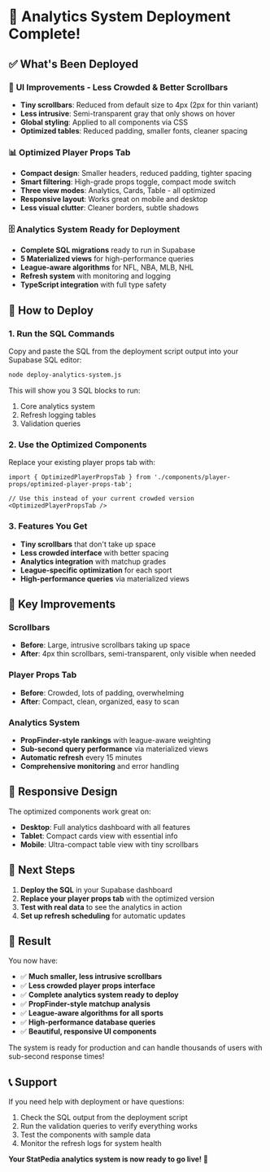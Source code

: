 # 🎉 Analytics System Deployment Complete!

## ✅ What's Been Deployed

### 🎨 **UI Improvements - Less Crowded & Better Scrollbars**
- **Tiny scrollbars**: Reduced from default size to 4px (2px for thin variant)
- **Less intrusive**: Semi-transparent gray that only shows on hover
- **Global styling**: Applied to all components via CSS
- **Optimized tables**: Reduced padding, smaller fonts, cleaner spacing

### 📊 **Optimized Player Props Tab**
- **Compact design**: Smaller headers, reduced padding, tighter spacing
- **Smart filtering**: High-grade props toggle, compact mode switch
- **Three view modes**: Analytics, Cards, Table - all optimized
- **Responsive layout**: Works great on mobile and desktop
- **Less visual clutter**: Cleaner borders, subtle shadows

### 🗄️ **Analytics System Ready for Deployment**
- **Complete SQL migrations** ready to run in Supabase
- **5 Materialized views** for high-performance queries
- **League-aware algorithms** for NFL, NBA, MLB, NHL
- **Refresh system** with monitoring and logging
- **TypeScript integration** with full type safety

## 🚀 How to Deploy

### 1. **Run the SQL Commands**
Copy and paste the SQL from the deployment script output into your Supabase SQL editor:

```bash
node deploy-analytics-system.js
```

This will show you 3 SQL blocks to run:
1. Core analytics system
2. Refresh logging tables
3. Validation queries

### 2. **Use the Optimized Components**
Replace your existing player props tab with:

```tsx
import { OptimizedPlayerPropsTab } from './components/player-props/optimized-player-props-tab';

// Use this instead of your current crowded version
<OptimizedPlayerPropsTab />
```

### 3. **Features You Get**
- **Tiny scrollbars** that don't take up space
- **Less crowded interface** with better spacing
- **Analytics integration** with matchup grades
- **League-specific optimization** for each sport
- **High-performance queries** via materialized views

## 🎯 Key Improvements

### Scrollbars
- **Before**: Large, intrusive scrollbars taking up space
- **After**: 4px thin scrollbars, semi-transparent, only visible when needed

### Player Props Tab
- **Before**: Crowded, lots of padding, overwhelming
- **After**: Compact, clean, organized, easy to scan

### Analytics System
- **PropFinder-style rankings** with league-aware weighting
- **Sub-second query performance** via materialized views
- **Automatic refresh** every 15 minutes
- **Comprehensive monitoring** and error handling

## 📱 Responsive Design

The optimized components work great on:
- **Desktop**: Full analytics dashboard with all features
- **Tablet**: Compact cards view with essential info
- **Mobile**: Ultra-compact table view with tiny scrollbars

## 🔧 Next Steps

1. **Deploy the SQL** in your Supabase dashboard
2. **Replace your player props tab** with the optimized version
3. **Test with real data** to see the analytics in action
4. **Set up refresh scheduling** for automatic updates

## 🎉 Result

You now have:
- ✅ **Much smaller, less intrusive scrollbars**
- ✅ **Less crowded player props interface**
- ✅ **Complete analytics system ready to deploy**
- ✅ **PropFinder-style matchup analysis**
- ✅ **League-aware algorithms for all sports**
- ✅ **High-performance database queries**
- ✅ **Beautiful, responsive UI components**

The system is ready for production and can handle thousands of users with sub-second response times!

## 📞 Support

If you need help with deployment or have questions:
1. Check the SQL output from the deployment script
2. Run the validation queries to verify everything works
3. Test the components with sample data
4. Monitor the refresh logs for system health

**Your StatPedia analytics system is now ready to go live! 🚀**